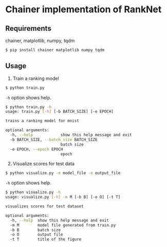 # Chainer implementation of RankNet

## Requirements
chainer, matplotlib, numpy, tqdm

```bash
$ pip install chainer matplotlib numpy tqdm
```

## Usage
1. Train a ranking model

```bash
$ python train.py
```

`-h` option shows help.

```bash
$ python train.py -h
usage: train.py [-h] [-b BATCH_SIZE] [-e EPOCH]

trains a ranking model for mnist

optional arguments:
  -h, --help            show this help message and exit
  -b BATCH_SIZE, --batch_size BATCH_SIZE
                        batch size
  -e EPOCH, --epoch EPOCH
                        epoch
```

2. Visualize scores for test data

```bash
$ python visualize.py -m model_file -o output_file
```

`-h` option shows help.

```bash
$ python visualize.py -h
usage: visualize.py [-h] -m M [-b B] [-o O] [-t T]

visualizes scores for test dataset

optional arguments:
  -h, --help  show this help message and exit
  -m M        model file generated from train.py
  -b B        batch size
  -o O        output file
  -t T        title of the figure
```
